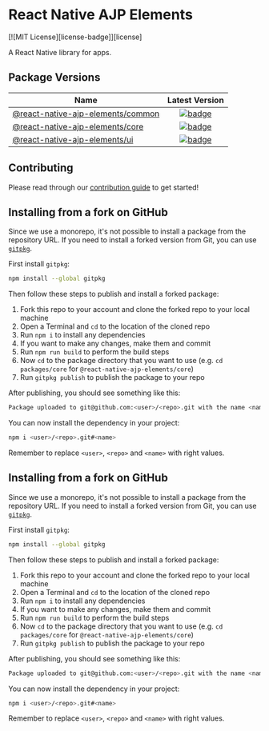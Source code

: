 # React Native AJP Elements

[![MIT License][license-badge]][license]

A React Native library for apps.

## Package Versions

| Name                                                        | Latest Version                                                                                                                                            |
| ----------------------------------------------------------- | :-------------------------------------------------------------------------------------------------------------------------------------------------------: |
| [@react-native-ajp-elements/common](/packages/common) | [![badge](https://img.shields.io/npm/v/@react-native-ajp-elements/core.svg)](https://www.npmjs.com/package/@react-native-ajp-elements/common) |
| [@react-native-ajp-elements/core](/packages/core)     | [![badge](https://img.shields.io/npm/v/@react-native-ajp-elements/core.svg)](https://www.npmjs.com/package/@react-native-ajp-elements/core) |
| [@react-native-ajp-elements/ui](/packages/ui)         | [![badge](https://img.shields.io/npm/v/@react-native-ajp-elements/core.svg)](https://www.npmjs.com/package/@react-native-ajp-elements/ui) |

## Contributing

Please read through our [contribution guide](CONTRIBUTING.md) to get started!

## Installing from a fork on GitHub

Since we use a monorepo, it's not possible to install a package from the repository URL. If you need to install a forked version from Git, you can use [`gitpkg`](https://github.com/ramasilveyra/gitpkg).

First install `gitpkg`:

```sh
npm install --global gitpkg
```

Then follow these steps to publish and install a forked package:

1. Fork this repo to your account and clone the forked repo to your local machine
1. Open a Terminal and `cd` to the location of the cloned repo
1. Run `npm i` to install any dependencies
1. If you want to make any changes, make them and commit
1. Run `npm run build` to perform the build steps
1. Now `cd` to the package directory that you want to use (e.g. `cd packages/core` for `@react-native-ajp-elements/core`)
1. Run `gitpkg publish` to publish the package to your repo

After publishing, you should see something like this:

```sh
Package uploaded to git@github.com:<user>/<repo>.git with the name <name>
```

You can now install the dependency in your project:

```sh
npm i <user>/<repo>.git#<name>
```

Remember to replace `<user>`, `<repo>` and `<name>` with right values.

## Installing from a fork on GitHub

Since we use a monorepo, it's not possible to install a package from the repository URL. If you need to install a forked version from Git, you can use [`gitpkg`](https://github.com/ramasilveyra/gitpkg).

First install `gitpkg`:

```sh
npm install --global gitpkg
```

Then follow these steps to publish and install a forked package:

1. Fork this repo to your account and clone the forked repo to your local machine
1. Open a Terminal and `cd` to the location of the cloned repo
1. Run `npm i` to install any dependencies
1. If you want to make any changes, make them and commit
1. Run `npm run build` to perform the build steps
1. Now `cd` to the package directory that you want to use (e.g. `cd packages/core` for `@react-native-ajp-elements/core`)
1. Run `gitpkg publish` to publish the package to your repo

After publishing, you should see something like this:

```sh
Package uploaded to git@github.com:<user>/<repo>.git with the name <name>
```

You can now install the dependency in your project:

```sh
npm i <user>/<repo>.git#<name>
```

Remember to replace `<user>`, `<repo>` and `<name>` with right values.
